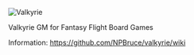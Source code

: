 ![Valkyrie](https://raw.githubusercontent.com/NPBruce/valkyrie/master/web/banner.png)

Valkyrie GM for Fantasy Flight Board Games

Information:
https://github.com/NPBruce/valkyrie/wiki
